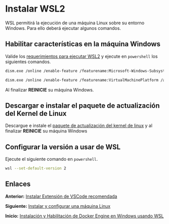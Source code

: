 # Instalar WSL2

WSL permitirá la ejecución de una máquina Linux sobre su entorno Windows. Para ello deberá ejecutar algunos comandos.

## Habilitar características en la máquina Windows

Valide los [requerimientos para ejecutar WSL2](https://learn.microsoft.com/en-us/windows/wsl/install-manual#step-2---check-requirements-for-running-wsl-2) y ejecute en `powershell` los siguientes comandos.

~~~bash
dism.exe /online /enable-feature /featurename:Microsoft-Windows-Subsystem-Linux /all /norestart
~~~

~~~bash
dism.exe /online /enable-feature /featurename:VirtualMachinePlatform /all /norestart
~~~

Al finalizar **REINICIE** su máquina Windows.

## Descargar e instalar el paquete de actualización del Kernel de Linux

Descargue e instale el [paquete de actualización del kernel de linux](https://wslstorestorage.blob.core.windows.net/wslblob/wsl_update_x64.msi) y al finalizar **REINICIE** su máquina Windows

## Configurar la versión a usar de WSL

Ejecute el siguiente comando en `powershell`.

~~~bash
wsl --set-default-version 2
~~~

## Enlaces

**Anterior:** [Instalar Extensión de VSCode recomendada](./install-vscode-extension.md)

**Siguiente:** [Instalar y configurar una máquina Linux](./install-linux.md)

**Inicio:** [Instalación y Habilitación de Docker Engine en Windows usando WSL](../README.md)

